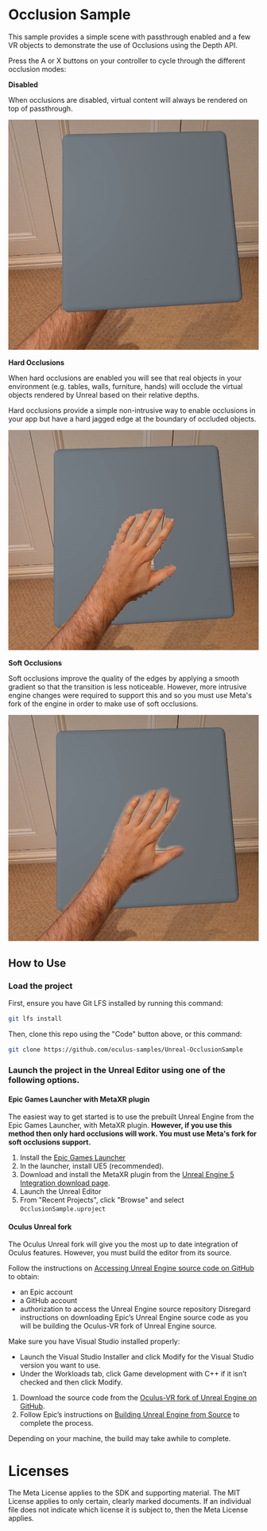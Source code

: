# Occlusion Sample

This sample provides a simple scene with passthrough enabled and a few VR objects to demonstrate the use of Occlusions using the Depth API.

Press the A or X buttons on your controller to cycle through the different occlusion modes:

**Disabled**

When occlusions are disabled, virtual content will always be rendered on top of passthrough.

![Unreal Scene Sample](Media/NoOcclusions.jpg)

**Hard Occlusions**

When hard occlusions are enabled you will see that real objects in your environment (e.g. tables, walls, furniture, hands) will occlude the virtual objects rendered by Unreal based on their relative depths.

Hard occlusions provide a simple non-intrusive way to enable occlusions in your app but have a hard jagged edge at the boundary of occluded objects.

![Unreal Scene Sample](Media/HardOcclusions.jpg)

**Soft Occlusions**

Soft occlusions improve the quality of the edges by applying a smooth gradient so that the transition is less noticeable. However, more intrusive engine changes were required to support this and so you must use Meta's fork of the engine in order to make use of soft occlusions.

![Unreal Scene Sample](Media/SoftOcclusions.jpg)

## How to Use

### Load the project

First, ensure you have Git LFS installed by running this command:
```sh
git lfs install
```

Then, clone this repo using the "Code" button above, or this command:
```sh
git clone https://github.com/oculus-samples/Unreal-OcclusionSample
```

### Launch the project in the Unreal Editor using one of the following options.

#### Epic Games Launcher with MetaXR plugin

The easiest way to get started is to use the prebuilt Unreal Engine from the Epic Games Launcher, with MetaXR plugin. **However, if you use this method then only hard occlusions will work. You must use Meta's fork for soft occlusions support.**


1. Install the [Epic Games Launcher](https://www.epicgames.com/store/en-US/download)
2. In the launcher, install UE5 (recommended).
3. Download and install the MetaXR plugin from the [Unreal Engine 5 Integration download page](https://developer.oculus.com/downloads/package/unreal-engine-5-integration).
3. Launch the Unreal Editor
4. From "Recent Projects", click "Browse" and select `OcclusionSample.uproject`

#### Oculus Unreal fork

The Oculus Unreal fork will give you the most up to date integration of Oculus features. However, you must build the editor from its source.

Follow the instructions on [Accessing Unreal Engine source code on GitHub](https://www.unrealengine.com/en-US/ue-on-github) to obtain:
- an Epic account
- a GitHub account
- authorization to access the Unreal Engine source repository
Disregard instructions on downloading Epic’s Unreal Engine source code as you will be building the Oculus-VR fork of Unreal Engine source.

Make sure you have Visual Studio installed properly:
- Launch the Visual Studio Installer and click Modify for the Visual Studio version you want to use.
- Under the Workloads tab, click Game development with C++ if it isn’t checked and then click Modify.

1. Download the source code from the [Oculus-VR fork of Unreal Engine on GitHub](https://github.com/Oculus-VR/UnrealEngine).
2. Follow Epic’s instructions on [Building Unreal Engine from Source](https://docs.unrealengine.com/5.2/en-US/building-unreal-engine-from-source/) to complete the process.

Depending on your machine, the build may take awhile to complete.

# Licenses
The Meta License applies to the SDK and supporting material. The MIT License applies to only certain, clearly marked documents. If an individual file does not indicate which license it is subject to, then the Meta License applies.
